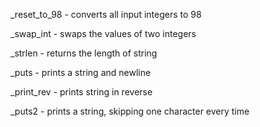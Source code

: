 _reset_to_98 - converts all input integers to 98

_swap_int - swaps the values of two integers

_strlen - returns the length of string

_puts - prints a string and newline

_print_rev - prints string in reverse

_puts2 - prints a string, skipping one character every time
